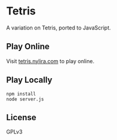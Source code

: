 # Tetris

A variation on Tetris, ported to JavaScript.

## Play Online

  Visit [tetris.nylira.com](http://tetris.nylira.com) to play online.

## Play Locally

    npm install
    node server.js

## License

GPLv3
